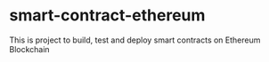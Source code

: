 # smart-contract-ethereum
This is project to build, test and deploy smart contracts on Ethereum Blockchain
